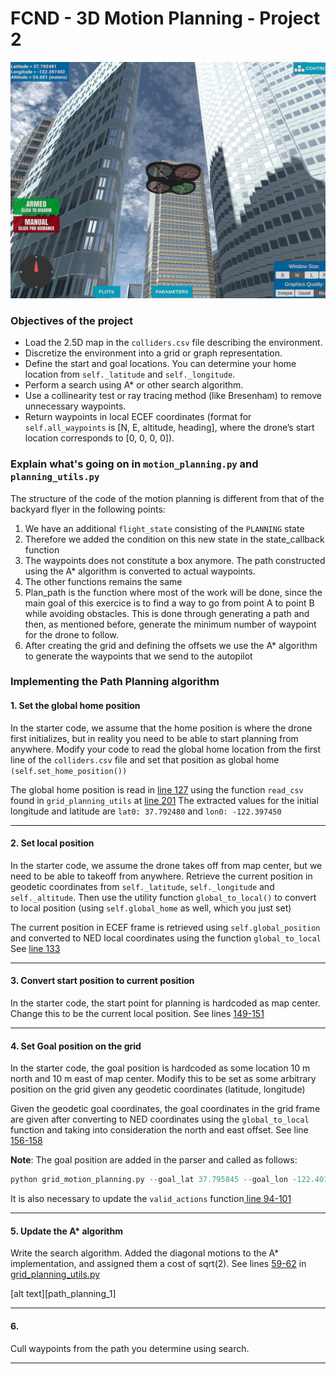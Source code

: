 # FCND - 3D Motion Planning - Project 2
![Quad Image](./misc/enroute.png)

### Objectives of the project

- Load the 2.5D map in the `colliders.csv` file describing the environment.
- Discretize the environment into a grid or graph representation.
- Define the start and goal locations. You can determine your home location from `self._latitude` and `self._longitude`. 
- Perform a search using A* or other search algorithm. 
- Use a collinearity test or ray tracing method (like Bresenham) to remove unnecessary waypoints.
- Return waypoints in local ECEF coordinates (format for `self.all_waypoints` is [N, E, altitude, heading], where the drone’s start location corresponds to [0, 0, 0, 0]). 


###  Explain what's going on in  `motion_planning.py` and `planning_utils.py`

The structure of the code of the motion planning is different from that of the backyard flyer in the following points:
1. We have an additional `flight_state` consisting of the `PLANNING` state
2. Therefore we added the condition on this new state in the state_callback function
3. The waypoints does not constitute a box anymore. The path constructed using the A* algorithm is converted to actual waypoints.
4. The other functions remains the same
5. Plan_path is the function where most of the work will be done, since the main goal of this exercice is to find a way to go from point A to point B while avoiding obstacles. This is done through generating a path and then, as mentioned before, generate the minimum number of waypoint for the drone to follow.
6. After creating the grid and defining the offsets we use the A* algorithm to generate the waypoints that we send to the autopilot



### Implementing the Path Planning algorithm

#### 1. Set the global home position

In the starter code, we assume that the home position is where the drone first initializes, but in reality you need to be able to start planning from anywhere.
Modify your code to read the global home location from the first line of the `colliders.csv` file and set that position as global home `(self.set_home_position())`

The global home position is read in [line 127](https://github.com/bwassim/FCND-3D-motion-planning/blob/aa0d1bf3241b164c5bf343f427ba8f547a8c4728/grid_motion_planning.py#L127) using the function `read_csv` found in `grid_planning_utils` at [line 201](https://github.com/bwassim/FCND-3D-motion-planning/blob/aa0d1bf3241b164c5bf343f427ba8f547a8c4728/grid_planning_utils.py#L201)
The extracted values for the initial longitude and latitude are `lat0: 37.792480` and `lon0: -122.397450` 

-----
#### 2. Set local position
In the starter code, we assume the drone takes off from map center, but we need to be able to takeoff from anywhere. Retrieve the current position in geodetic coordinates from `self._latitude`, `self._longitude` and `self._altitude`.
Then use the utility function `global_to_local()` to convert to local position (using `self.global_home` as well, which you just set)

The current position in ECEF frame is retrieved using `self.global_position` and converted to NED local coordinates using the function `global_to_local` See [line 133](https://github.com/bwassim/FCND-3D-motion-planning/blob/78c2f45001240e5feff7025a4228b050f71235ae/grid_motion_planning.py#L133)

-------
####  3. Convert start position to current position
In the starter code, the start point for planning is hardcoded as map center. Change this to be the current local position. See lines [149-151](https://github.com/bwassim/FCND-3D-motion-planning/blob/6c87d47ed6e77e30e42153c060aea450943fa6e4/grid_motion_planning.py#L149-L151)

-------
#### 4. Set Goal position on the grid

In the starter code, the goal position is hardcoded as some location 10 m north and 10 m east of map center. Modify this to be set as some arbitrary position on the grid given any geodetic coordinates (latitude, longitude)

Given the geodetic goal coordinates, the goal coordinates in the grid frame are given after converting to NED coordinates using the `global_to_local` function and taking into consideration the north and east offset. See line [156-158](https://github.com/bwassim/FCND-3D-motion-planning/blob/aa0d1bf3241b164c5bf343f427ba8f547a8c4728/grid_motion_planning.py#L156-L158)

**Note**: The goal position are added in the parser and called as follows: 
```python
python grid_motion_planning.py --goal_lat 37.795845 --goal_lon -122.401500 --goal_alt 10
```
It is also necessary to update the `valid_actions` function[ line 94-101](https://github.com/bwassim/FCND-3D-motion-planning/blob/4ccd07e172a278b568f15cae60b5a1b5f13db630/grid_planning_utils.py#L94-L101) 

--------
#### 5. Update the A* algorithm

Write the search algorithm. Added the diagonal motions to the A* implementation, and assigned them a cost of sqrt(2). See lines [59-62](https://github.com/bwassim/FCND-3D-motion-planning/blob/6c87d47ed6e77e30e42153c060aea450943fa6e4/grid_planning_utils.py#L59-L62) in [grid_planning_utils.py](https://github.com/bwassim/FCND-3D-motion-planning/blob/master/grid_planning_utils.py) 

[alt text][path_planning_1]


--------------------
#### 6. 
Cull waypoints from the path you determine using search.

--------------

